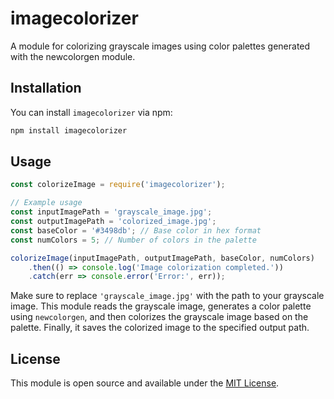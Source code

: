 # imagecolorizer

A module for colorizing grayscale images using color palettes generated with the newcolorgen module.

## Installation

You can install `imagecolorizer` via npm:

```bash
npm install imagecolorizer
```

## Usage

```javascript
const colorizeImage = require('imagecolorizer');

// Example usage
const inputImagePath = 'grayscale_image.jpg';
const outputImagePath = 'colorized_image.jpg';
const baseColor = '#3498db'; // Base color in hex format
const numColors = 5; // Number of colors in the palette

colorizeImage(inputImagePath, outputImagePath, baseColor, numColors)
    .then(() => console.log('Image colorization completed.'))
    .catch(err => console.error('Error:', err));
```

Make sure to replace `'grayscale_image.jpg'` with the path to your grayscale image. This module reads the grayscale image, generates a color palette using `newcolorgen`, and then colorizes the grayscale image based on the palette. Finally, it saves the colorized image to the specified output path.

## License

This module is open source and available under the [MIT License](https://opensource.org/licenses/MIT).
